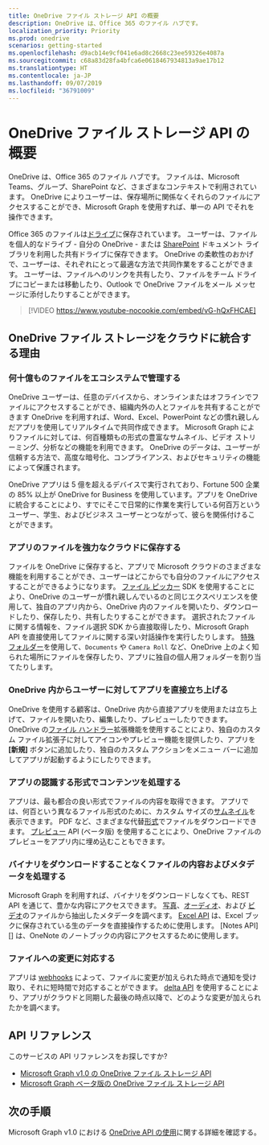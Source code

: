 ```yaml
---
title: OneDrive ファイル ストレージ API の概要
description: OneDrive は、Office 365 のファイル ハブです。
localization_priority: Priority
ms.prod: onedrive
scenarios: getting-started
ms.openlocfilehash: d9acb14e9cf041e6ad8c2668c23ee59326e4087a
ms.sourcegitcommit: c68a83d28fa4bfca6e0618467934813a9ae17b12
ms.translationtype: HT
ms.contentlocale: ja-JP
ms.lasthandoff: 09/07/2019
ms.locfileid: "36791009"
---
```

# <a name="onedrive-file-storage-api-overview"></a>OneDrive ファイル ストレージ API の概要

OneDrive は、Office 365 のファイル ハブです。
ファイルは、Microsoft Teams、グループ、SharePoint など、さまざまなコンテキストで利用されています。
OneDrive によりユーザーは、保存場所に関係なくそれらのファイルにアクセスすることができ、Microsoft Graph を使用すれば、単一の API でそれを操作できます。

Office 365 のファイルは[ドライブ][Drive API]に保存されています。
ユーザーは、ファイルを個人的なドライブ - 自分の OneDrive - または [SharePoint][] ドキュメント ライブラリを利用した共有ドライブに保存できます。
OneDrive の柔軟性のおかげで、ユーザーは、それぞれにとって最適な方法で共同作業をすることができます。
ユーザーは、ファイルへのリンクを共有したり、ファイルをチーム ドライブにコピーまたは移動したり、Outlook で OneDrive ファイルをメール メッセージに添付したりすることができます。

> [!VIDEO https://www.youtube-nocookie.com/embed/vG-hQxFHCAE]

## <a name="why-integrate-with-onedrive-file-storage-in-the-cloud"></a>OneDrive ファイル ストレージをクラウドに統合する理由

### <a name="tap-into-an-ecosystem-with-billions-of-files"></a>何十億ものファイルをエコシステムで管理する

OneDrive ユーザーは、任意のデバイスから、オンラインまたはオフラインでファイルにアクセスすることができ、組織内外の人とファイルを共有することができます
OneDrive を利用すれば、Word、Excel、PowerPoint などの慣れ親しんだアプリを使用してリアルタイムで共同作成できます。
Microsoft Graph によりファイルに対しては、何百種類もの形式の豊富なサムネイル、ビデオ ストリーミング、分析などの機能を利用できます。
OneDrive のデータは、ユーザーが信頼する方法で、高度な暗号化、コンプライアンス、およびセキュリティの機能によって保護されます。

OneDrive アプリは 5 億を超えるデバイスで実行されており、Fortune 500 企業の 85% 以上が OneDrive for Business を使用しています。アプリを OneDrive に統合することにより、すでにそこで日常的に作業を実行している何百万というユーザー、学生、およびビジネス ユーザーとつながって、彼らを関係付けることができます。

### <a name="store-your-apps-files-in-a-powerful-cloud"></a>アプリのファイルを強力なクラウドに保存する

ファイルを OneDrive に保存すると、アプリで Microsoft クラウドのさまざまな機能を利用することができ、ユーザーはどこからでも自分のファイルにアクセスすることができるようになります。
[ファイル ピッカー][] SDK を使用することにより、OneDrive のユーザーが慣れ親しんでいるのと同じエクスペリエンスを使用して、独自のアプリ内から、OneDrive 内のファイルを開いたり、ダウンロードしたり、保存したり、共有したりすることができます。
選択されたファイルに関する情報を、ファイル選択 SDK から直接取得したり、Microsoft Graph API を直接使用してファイルに関する深い対話操作を実行したりします。
[特殊フォルダー][]を使用して、`Documents` や `Camera Roll` など、OneDrive 上のよく知られた場所にファイルを保存したり、アプリに独自の個人用フォルダーを割り当てたりします。

### <a name="bring-your-app-straight-to-users-within-onedrive"></a>OneDrive 内からユーザーに対してアプリを直接立ち上げる

OneDrive を使用する顧客は、OneDrive 内から直接アプリを使用または立ち上げて、ファイルを開いたり、編集したり、プレビューしたりできます。
OneDrive の[ファイル ハンドラー][]拡張機能を使用することにより、独自のカスタム ファイル拡張子に対してアイコンやプレビュー機能を提供したり、アプリを **[新規]** ボタンに追加したり、独自のカスタム アクションをメニュー バーに追加してアプリが起動するようにしたりできます。

### <a name="work-with-content-in-formats-your-app-understands"></a>アプリの認識する形式でコンテンツを処理する

アプリは、最も都合の良い形式でファイルの内容を取得できます。
アプリでは、何百という異なるファイル形式のために、カスタム サイズの[サムネイル][]を表示できます。
PDF など、さまざまな代替[形式][]でファイルをダウンロードできます。
[プレビュー][] API (ベータ版) を使用することにより、OneDrive ファイルのプレビューをアプリ内に埋め込むこともできます。

### <a name="work-with-file-content-and-metadata-without-downloading-the-binary"></a>バイナリをダウンロードすることなくファイルの内容およびメタデータを処理する

Microsoft Graph を利用すれば、バイナリをダウンロードしなくても、REST API を通じて、豊かな内容にアクセスできます。
[写真][]、[オーディオ][]、および [ビデオ][]のファイルから抽出したメタデータを調べます。
[Excel API][] は、Excel ブックに保存されている生のデータを直接操作するために使用します。
[Notes API][] は、OneNote のノートブックの内容にアクセスするために使用します。

### <a name="react-to-file-changes"></a>ファイルへの変更に対応する

アプリは [webhooks][] によって、ファイルに変更が加えられた時点で通知を受け取り、それに短時間で対応することができます。
[delta API][] を使用することにより、アプリがクラウドと同期した最後の時点以降で、どのような変更が加えられたかを調べます。

## <a name="api-reference"></a>API リファレンス
このサービスの API リファレンスをお探しですか?

- [Microsoft Graph v1.0 の OneDrive ファイル ストレージ API](/graph/api/resources/onedrive?view=graph-rest-1.0)
- [Microsoft Graph ベータ版の OneDrive ファイル ストレージ API](/graph/api/resources/onedrive?view=graph-rest-beta)

## <a name="next-steps"></a>次の手順

Microsoft Graph v1.0 における [OneDrive API の使用][Drive API]に関する詳細を確認する。

[SharePoint]: sharepoint-concept-overview.md
[ファイル ピッカー]: https://dev.onedrive.com/sdk/js-v72/js-picker-overview.htm
[ファイル ハンドラー]: https://docs.microsoft.com/onedrive/developer/file-handlers
[特殊フォルダー]: /graph/api/drive-get-specialfolder?view=graph-rest-1.0
[メモ API]: integrate-with-onenote.md
[Excel API]: /graph/api/resources/excel?view=graph-rest-1.0
[REST API]: /graph/api/resources/onedrive?view=graph-rest-1.0
[delta API]: /graph/api/driveitem-delta?view=graph-rest-1.0
[ビデオ]: /graph/api/resources/video?view=graph-rest-1.0
[写真]: /graph/api/resources/photo?view=graph-rest-1.0
[オーディオ]: /graph/api/resources/audio?view=graph-rest-1.0
[形式]: /graph/api/driveitem-get-content-format?view=graph-rest-1.0
[サムネイル]: /graph/api/driveitem-list-thumbnails?view=graph-rest-1.0
[プレビュー]: /graph/api/driveitem-preview?view=graph-rest-beta
[webhooks]: /graph/api/resources/webhooks?view=graph-rest-1.0
[Drive API]: /graph/api/resources/onedrive?view=graph-rest-1.0
